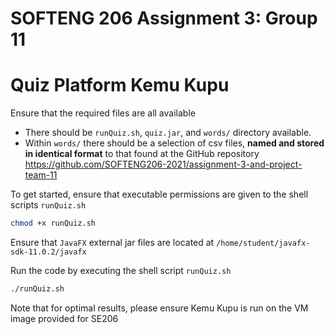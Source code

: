 # SOFTENG 206 Assignment 3: Group 11
# Quiz Platform Kemu Kupu
Ensure that the required files are all available
- There should be `runQuiz.sh`, `quiz.jar`, and `words/` directory available.
- Within `words/` there should be a selection of csv files, **named and stored in identical format** to that found at the GitHub repository https://github.com/SOFTENG206-2021/assignment-3-and-project-team-11

To get started, ensure that executable permissions are given to the shell scripts `runQuiz.sh`
```bash
chmod +x runQuiz.sh
```

Ensure that `JavaFX` external jar files are located at `/home/student/javafx-sdk-11.0.2/javafx`

Run the code by executing the shell script `runQuiz.sh`
```bash
./runQuiz.sh
```

Note that for optimal results, please ensure Kemu Kupu is run on the VM image provided for SE206